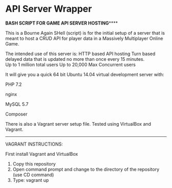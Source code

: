 # API Server Wrapper

****************BASH SCRIPT FOR GAME API SERVER HOSTING********************

This is a Bourne Again SHell (script) is for the initial setup of a server
that is meant to host a CRUD API for player data in a Massively Multiplayer 
Online Game.

The intended use of this server is:
HTTP based API hosting
Turn based delayed data that is updated no more than once every 15 minutes.  
Up to 1 million total users
Up to 20,000 Max Concurrent users 

It will give you a quick 64 bit Ubuntu 14.04 virtual development server with:

PHP 7.2

nginx

MySQL 5.7

Composer



There is also a Vagrant server setup file.  Tested using VirtualBox and Vagrant.

-------------------------------------------------------------------------------------------

VAGRANT INSTRUCTIONS:

First install Vagrant and VirtualBox

1. Copy this repository
2. Open command prompt and change to the directory of the repository (use CD command) 
3. Type: vagrant up 


